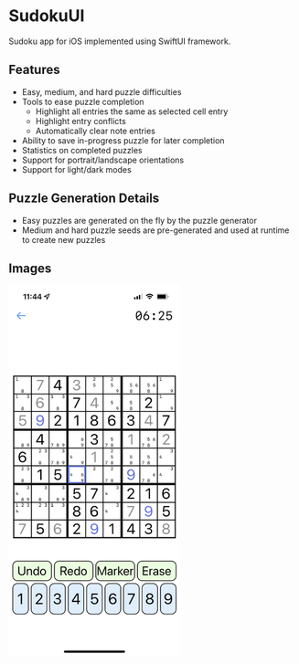 # SudokuUI
Sudoku app for iOS implemented using SwiftUI framework.

## Features
+ Easy, medium, and hard puzzle difficulties
+ Tools to ease puzzle completion
  - Highlight all entries the same as selected cell entry
  - Highlight entry conflicts
  - Automatically clear note entries
+ Ability to save in-progress puzzle for later completion
+ Statistics on completed puzzles
+ Support for portrait/landscape orientations
+ Support for light/dark modes

## Puzzle Generation Details
+ Easy puzzles are generated on the fly by the puzzle generator
+ Medium and hard puzzle seeds are pre-generated and used at runtime to create new puzzles

## Images
<img src=resources/SudokuUI-Gameplay-1.PNG width="300">

